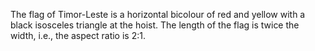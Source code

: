 The flag of Timor-Leste is a horizontal bicolour of red and yellow with a black isosceles triangle at the hoist. The length of the flag is twice the width, i.e., the aspect ratio is 2:1.